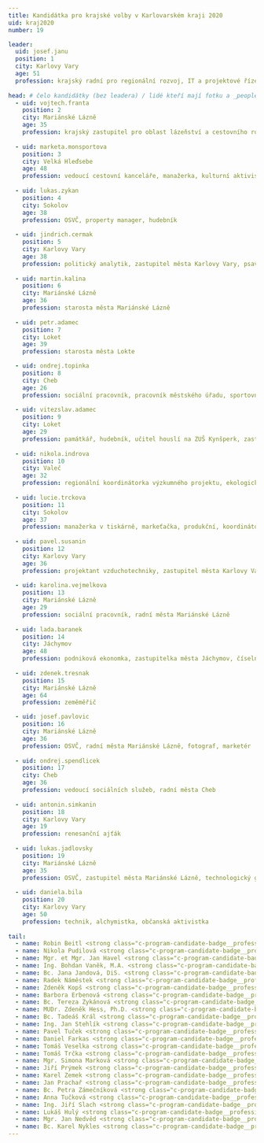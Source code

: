 ```yaml
---
title: Kandidátka pro krajské volby v Karlovarském kraji 2020 
uid: kraj2020
number: 19

leader:
  uid: josef.janu
  position: 1
  city: Karlovy Vary
  age: 51
  profession: krajský radní pro regionální rozvoj, IT a projektové řízení, stavební inženýr
  
head: # čelo kandidátky (bez leadera) / lidé kteří mají fotku a _people/jmeno.md
  - uid: vojtech.franta
    position: 2
    city: Mariánské Lázně
    age: 35
    profession: krajský zastupitel pro oblast lázeňství a cestovního ruchu, první Pirátský starosta, architekt a spoluzakladatel Šviháka
 
  - uid: marketa.monsportova
    position: 3
    city: Velká Hleďsebe
    age: 48
    profession: vedoucí cestovní kanceláře, manažerka, kulturní aktivistka a zastupitelka Karlovarského kraje
    
  - uid: lukas.zykan
    position: 4
    city: Sokolov
    age: 38
    profession: OSVČ, property manager, hudebník
  
  - uid: jindrich.cermak
    position: 5
    city: Karlovy Vary
    age: 38
    profession: politický analytik, zastupitel města Karlovy Vary, psavec
 
  - uid: martin.kalina
    position: 6
    city: Mariánské Lázně
    age: 36
    profession: starosta města Mariánské Lázně
    
  - uid: petr.adamec
    position: 7
    city: Loket
    age: 39
    profession: starosta města Lokte

  - uid: ondrej.topinka
    position: 8
    city: Cheb
    age: 26
    profession: sociální pracovník, pracovník městského úřadu, sportovní nadšenec/analytik
 
  - uid: vitezslav.adamec
    position: 9
    city: Loket
    age: 29
    profession: památkář, hudebník, učitel houslí na ZUŠ Kynšperk, zastupitel města Lokte, slamer 
    
  - uid: nikola.indrova
    position: 10
    city: Valeč
    age: 32
    profession: regionální koordinátorka výzkumného projektu, ekologická zemědělkyně
  
  - uid: lucie.trckova
    position: 11
    city: Sokolov
    age: 37
    profession: manažerka v tiskárně, markeťačka, produkční, koordinátorka Pirátů Karlovarského kraje
 
  - uid: pavel.susanin
    position: 12
    city: Karlovy Vary
    age: 36
    profession: projektant vzduchotechniky, zastupitel města Karlovy Vary
    
  - uid: karolina.vejmelkova
    position: 13
    city: Mariánské Lázně
    age: 29
    profession: sociální pracovník, radní města Mariánské Lázně
 
  - uid: lada.baranek
    position: 14
    city: Jáchymov
    age: 48
    profession: podniková ekonomka, zastupitelka města Jáchymov, číselný mág v Nadaci St. Joachim
    
  - uid: zdenek.tresnak
    position: 15
    city: Mariánské Lázně
    age: 64
    profession: zeměměřič

  - uid: josef.pavlovic
    position: 16
    city: Mariánské Lázně
    age: 36
    profession: OSVČ, radní města Mariánské Lázně, fotograf, marketér
 
  - uid: ondrej.spendlicek
    position: 17
    city: Cheb
    age: 36
    profession: vedoucí sociálních služeb, radní města Cheb
    
  - uid: antonin.simkanin
    position: 18
    city: Karlovy Vary
    age: 19
    profession: renesanční ajťák 
  
  - uid: lukas.jadlovsky
    position: 19
    city: Mariánské Lázně
    age: 35
    profession: OSVČ, zastupitel města Mariánské Lázně, technologický geek
 
  - uid: daniela.bila
    position: 20
    city: Karlovy Vary
    age: 50
    profession: technik, alchymistka, občanská aktivistka
  
tail: 
  - name: Robin Beitl <strong class="c-program-candidate-badge__profession">25 let, Sokolov, podnikatel, volební manažer a koordinátor Pirátů Karlovarského kraje</strong>
  - name: Nikola Pudilová <strong class="c-program-candidate-badge__profession">30 let, Sokolov, zdravotní sestra na mateřské dovolené</strong> 
  - name: Mgr. et Mgr. Jan Havel <strong class="c-program-candidate-badge__profession">34 let, Cheb, podnikatel, gymnaziální učitel</strong>
  - name: Ing. Bohdan Vaněk, M.A. <strong class="c-program-candidate-badge__profession">46 let, Karlovy Vary, ekonomický analytik a manažer rozvojových projektů</strong> 
  - name: Bc. Jana Jandová, DiS. <strong class="c-program-candidate-badge__profession">66 let, Karlovy Vary, asistentka praktické lékařky, předsedkyně spolku</strong>
  - name: Radek Náměstek <strong class="c-program-candidate-badge__profession">45 let, Rotava, vedoucí depa</strong> 
  - name: Zdeněk Kopš <strong class="c-program-candidate-badge__profession">28 let, Karlovy Vary, programátor</strong>
  - name: Barbora Erbenová <strong class="c-program-candidate-badge__profession">19 let, Cheb, cukrářka, pracovnice v pohostinství</strong> 
  - name: Bc. Tereza Zykánová <strong class="c-program-candidate-badge__profession">33 let, Sokolov, manager domácnosti, zastupitelka města Sokolov</strong>
  - name: MUDr. Zdeněk Hess, Ph.D. <strong class="c-program-candidate-badge__profession">47 let, Drmoul, lékař</strong> 
  - name: Bc. Tadeáš Král <strong class="c-program-candidate-badge__profession">29 let, Loket, podnikatel, spisovatel, pedagog, performer, markeťák a montér</strong>
  - name: Ing. Jan Stehlík <strong class="c-program-candidate-badge__profession">37 let, Valeč, chaos engineer</strong> 
  - name: Pavel Tuček <strong class="c-program-candidate-badge__profession">44 let, Rotava, podnikatel, svářeč</strong>
  - name: Daniel Farkas <strong class="c-program-candidate-badge__profession">24 let, Karlovy Vary, Linux administrator</strong> 
  - name: Tomáš Veselka <strong class="c-program-candidate-badge__profession">48 let, Cheb, podnikatel, OSVČ - reklama, fotografie</strong>
  - name: Tomáš Trčka <strong class="c-program-candidate-badge__profession">32 let, Sokolov, tiskař, grafik</strong> 
  - name: Mgr. Simona Marková <strong class="c-program-candidate-badge__profession">37 let, Loket, historička umění</strong>
  - name: Jiří Prýmek <strong class="c-program-candidate-badge__profession">42 let, Rotava, velínář</strong> 
  - name: Karel Zemek <strong class="c-program-candidate-badge__profession">33 let, Karlovy Vary, podnikatel, elektrikář</strong>
  - name: Jan Prachař <strong class="c-program-candidate-badge__profession">28 let, Cheb, ochotnický herec, obsluha parkoviště</strong> 
  - name: Bc. Petra Zámečníková <strong class="c-program-candidate-badge__profession">32 let, Sokolov, účetní</strong>
  - name: Anna Tučková <strong class="c-program-candidate-badge__profession">70 let, Mariánské Lázně, OSVČ</strong> 
  - name: Ing. Jiří Slach <strong class="c-program-candidate-badge__profession">55 let, Karlovy Vary, recepční, promotér, občanský aktivista, ekonom</strong>
  - name: Lukáš Hulý <strong class="c-program-candidate-badge__profession">37 let, Velká Hleďsebe, dispečer kamionové dopravy</strong> 
  - name: Mgr. Jan Nedvěd <strong class="c-program-candidate-badge__profession">44 let, Karlovy Vary, kurátor sbírkových fondů, historik, občanský aktivista</strong>
  - name: Bc. Karel Nykles <strong class="c-program-candidate-badge__profession">36 let, Mariánské Lázně, EMEA Cyber Security Manager, zastupitel města Mariánské Lázně</strong> 
---
```

